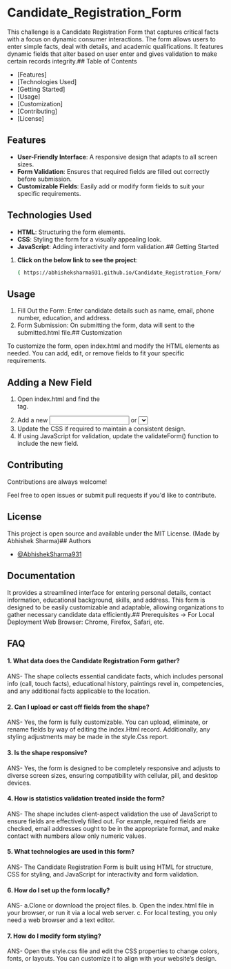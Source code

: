 # Candidate_Registration_Form


This challenge is a Candidate Registration Form that captures critical facts with a focus on dynamic consumer interactions. The form allows users to enter simple facts, deal with details, and academic qualifications. It features dynamic fields that alter based on user enter and gives validation to make certain records integrity.## Table of Contents

- [Features]
- [Technologies Used]
- [Getting Started]
- [Usage]
- [Customization]
- [Contributing]
- [License]
## Features

- **User-Friendly Interface**: A responsive design that adapts to all screen sizes.
- **Form Validation**: Ensures that required fields are filled out correctly before submission.
- **Customizable Fields**: Easily add or modify form fields to suit your specific requirements.
## Technologies Used

- **HTML**: Structuring the form elements.
- **CSS**: Styling the form for a visually appealing look.
- **JavaScript**: Adding interactivity and form validation.## Getting Started

1. **Click on the below link to see the project**:
   ```bash
   ( https://abhisheksharma931.github.io/Candidate_Registration_Form/ )
## Usage

1. Fill Out the Form: Enter candidate details such as name, email, phone number, education, and address.
2. Form Submission: On submitting the form, data will  sent to the submitted.html file.## Customization

To customize the form, open index.html and modify the HTML elements as needed. You can add, edit, or remove fields to fit your specific requirements.
## Adding a New Field

1. Open index.html and find the <form> tag.
2. Add a new <input> or <select> field with appropriate name and id attributes.
3. Update the CSS if required to maintain a consistent design.
4. If using JavaScript for validation, update the validateForm() function to include the new field.
## Contributing

Contributions are always welcome!

Feel free to open issues or submit pull requests if you'd like to contribute.


## License

This project is open source and available under the MIT License. (Made by Abhishek Sharma)## Authors

- [@AbhishekSharma931](https://github.com/AbhishekSharma931)
## Documentation

It provides a streamlined interface for entering personal details, contact information, educational background, skills, and address. This form is designed to be easily customizable and adaptable, allowing organizations to gather necessary candidate data efficiently.## Prerequisites
  -> For Local Deployment
     Web Browser: Chrome, Firefox, Safari, etc.
## FAQ

#### 1. What data does the Candidate Registration Form gather?
ANS- The shape collects essential candidate facts, which includes personal info (call, touch facts), educational history, paintings revel in, competencies, and any additional facts applicable to the location.

#### 2. Can I upload or cast off fields from the shape?
ANS- Yes, the form is fully customizable. You can upload, eliminate, or rename fields by way of editing the index.Html record. Additionally, any styling adjustments may be made in the style.Css report.

#### 3. Is the shape responsive?
ANS- Yes, the form is designed to be completely responsive and adjusts to diverse screen sizes, ensuring compatibility with cellular, pill, and desktop devices.

#### 4. How is statistics validation treated inside the form?
ANS- The shape includes client-aspect validation the use of JavaScript to ensure fields are effectively filled out. For example, required fields are checked, email addresses ought to be in the appropriate format, and make contact with numbers allow only numeric values.
#### 5. What technologies are used in this form?
ANS- The Candidate Registration Form is built using HTML for structure, CSS for styling, and JavaScript for interactivity and form validation.

#### 6. How do I set up the form locally?
ANS- a.Clone or download the project files.
b. Open the index.html file in your browser, or run it via a local web server.
c. For local testing, you only need a web browser and a text editor.

#### 7. How do I modify form styling?
ANS- Open the style.css file and edit the CSS properties to change colors, fonts, or layouts. You can customize it to align with your website’s design.
